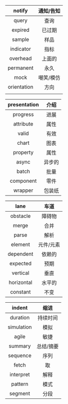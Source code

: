 

|   notify    | 通知/告知 |
| :---------: | :-------: |
|    query    |   查询    |
|   expired   |  已过期   |
|   sample    |   样品    |
|  indicator  |   指标    |
|  overhead   |  上面的   |
|  permanent  |   永久    |
|    mock     | 嘲笑/模仿 |
| orientation |   方向    |
|             |           |



| presentation |  介绍  |
| :----------: | :----: |
|   progress   |  进展  |
|  attribute   |  属性  |
|    valid     |  有效  |
|    chart     |  图表  |
|   property   |  属性  |
|    async     | 异步的 |
|    batch     |  批量  |
|  component   |  零件  |
|   wrapper    | 包装纸 |

|    lane    |   车道    |
| :--------: | :-------: |
|  obstacle  |  障碍物   |
|   merge    |   合并    |
|   parse    |   解析    |
|  element   | 元件/元素 |
| dependent  |  依赖的   |
|  expected  |   预期    |
|  vertical  |   垂直    |
| horizontal |  水平的   |
|  constant  |   不变    |

|   indent   |   缩进    |
| :--------: | :-------: |
|  duration  | 持续时间  |
| simulation |   模拟    |
|   agile    |   敏捷    |
|  summary   | 总结/摘要 |
|  sequence  |   序列    |
|   fetch    |    取     |
| interpret  |   解释    |
|  pattern   |   模式    |
|  segment   |   分段    |

